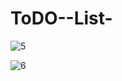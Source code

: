 # ToDO--List-


![5](https://user-images.githubusercontent.com/87390245/163813719-aa4beacd-3ab3-4aa7-85ed-9f3f72f0a90a.png)


![6](https://user-images.githubusercontent.com/87390245/163813826-b0132a94-bda9-4a0d-838e-81e1b09074fc.png)


